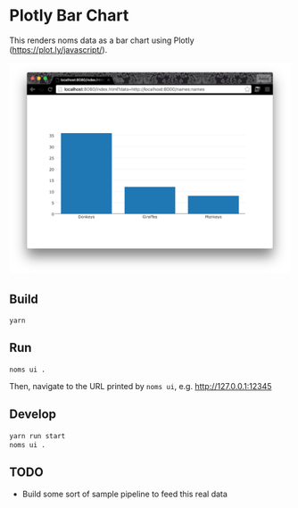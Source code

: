# Plotly Bar Chart

This renders noms data as a bar chart using Plotly (https://plot.ly/javascript/).

![bar chart](screenshot.png)

## Build

```
yarn
```

## Run

```
noms ui .
```

Then, navigate to the URL printed by `noms ui`, e.g. http://127.0.0.1:12345

## Develop

```
yarn run start
noms ui .
```

## TODO

- Build some sort of sample pipeline to feed this real data
